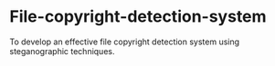 # File-copyright-detection-system

To develop an effective  file copyright detection system using steganographic techniques.
